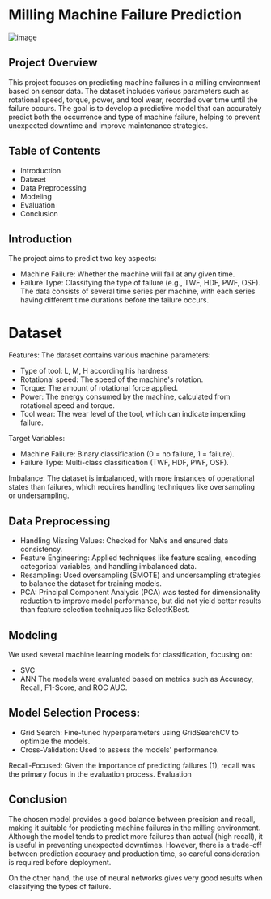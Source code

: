 # Milling Machine Failure Prediction

![image](https://github.com/user-attachments/assets/91441e8a-9eda-4e37-9a9d-0f42ef450ed0)

## Project Overview
This project focuses on predicting machine failures in a milling environment based on sensor data. The dataset includes various parameters such as rotational speed, torque, power, and tool wear, recorded over time until the failure occurs. The goal is to develop a predictive model that can accurately predict both the occurrence and type of machine failure, helping to prevent unexpected downtime and improve maintenance strategies.

## Table of Contents
- Introduction
- Dataset
- Data Preprocessing
- Modeling
- Evaluation
- Conclusion

## Introduction
The project aims to predict two key aspects:

- Machine Failure: Whether the machine will fail at any given time.
- Failure Type: Classifying the type of failure (e.g., TWF, HDF, PWF, OSF).
The data consists of several time series per machine, with each series having different time durations before the failure occurs.

# Dataset
Features: The dataset contains various machine parameters:

- Type of tool: L, M, H according his hardness
- Rotational speed: The speed of the machine's rotation.
- Torque: The amount of rotational force applied.
- Power: The energy consumed by the machine, calculated from rotational speed and torque.
- Tool wear: The wear level of the tool, which can indicate impending failure.

Target Variables:

- Machine Failure: Binary classification (0 = no failure, 1 = failure).
- Failure Type: Multi-class classification (TWF, HDF, PWF, OSF).

Imbalance: The dataset is imbalanced, with more instances of operational states than failures, which requires handling techniques like oversampling or undersampling.

## Data Preprocessing
- Handling Missing Values: Checked for NaNs and ensured data consistency.
- Feature Engineering: Applied techniques like feature scaling, encoding categorical variables, and handling imbalanced data.
- Resampling: Used oversampling (SMOTE) and undersampling strategies to balance the dataset for training models.
- PCA: Principal Component Analysis (PCA) was tested for dimensionality reduction to improve model performance, but did not yield better results than feature selection techniques like SelectKBest.

## Modeling
We used several machine learning models for classification, focusing on:

- SVC
- ANN
The models were evaluated based on metrics such as Accuracy, Recall, F1-Score, and ROC AUC.

## Model Selection Process:
- Grid Search: Fine-tuned hyperparameters using GridSearchCV to optimize the models.
- Cross-Validation: Used to assess the models' performance.

Recall-Focused: Given the importance of predicting failures (1), recall was the primary focus in the evaluation process.
Evaluation

## Conclusion
The chosen model provides a good balance between precision and recall, making it suitable for predicting machine failures in the milling environment. Although the model tends to predict more failures than actual (high recall), it is useful in preventing unexpected downtimes. However, there is a trade-off between prediction accuracy and production time, so careful consideration is required before deployment.

On the other hand, the use of neural networks gives very good results when classifying the types of failure.
